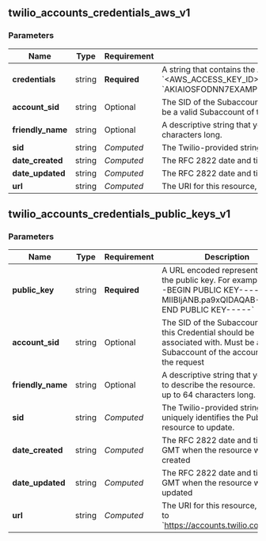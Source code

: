 
## twilio_accounts_credentials_aws_v1

### Parameters

Name | Type | Requirement | Description
--- | --- | --- | ---
**credentials** | string | **Required** | A string that contains the AWS access credentials in the format &#x60;&lt;AWS_ACCESS_KEY_ID&gt;:&lt;AWS_SECRET_ACCESS_KEY&gt;&#x60;. For example, &#x60;AKIAIOSFODNN7EXAMPLE:wJalrXUtnFEMI/K7MDENG/bPxRfiCYEXAMPLEKEY&#x60;
**account_sid** | string | Optional | The SID of the Subaccount that this Credential should be associated with. Must be a valid Subaccount of the account issuing the request.
**friendly_name** | string | Optional | A descriptive string that you create to describe the resource. It can be up to 64 characters long.
**sid** | string | *Computed* | The Twilio-provided string that uniquely identifies the AWS resource to update.
**date_created** | string | *Computed* | The RFC 2822 date and time in GMT when the resource was created
**date_updated** | string | *Computed* | The RFC 2822 date and time in GMT when the resource was last updated
**url** | string | *Computed* | The URI for this resource, relative to &#x60;https://accounts.twilio.com&#x60;

## twilio_accounts_credentials_public_keys_v1

### Parameters

Name | Type | Requirement | Description
--- | --- | --- | ---
**public_key** | string | **Required** | A URL encoded representation of the public key. For example, &#x60;-----BEGIN PUBLIC KEY-----MIIBIjANB.pa9xQIDAQAB-----END PUBLIC KEY-----&#x60;
**account_sid** | string | Optional | The SID of the Subaccount that this Credential should be associated with. Must be a valid Subaccount of the account issuing the request
**friendly_name** | string | Optional | A descriptive string that you create to describe the resource. It can be up to 64 characters long.
**sid** | string | *Computed* | The Twilio-provided string that uniquely identifies the PublicKey resource to update.
**date_created** | string | *Computed* | The RFC 2822 date and time in GMT when the resource was created
**date_updated** | string | *Computed* | The RFC 2822 date and time in GMT when the resource was last updated
**url** | string | *Computed* | The URI for this resource, relative to &#x60;https://accounts.twilio.com&#x60;

